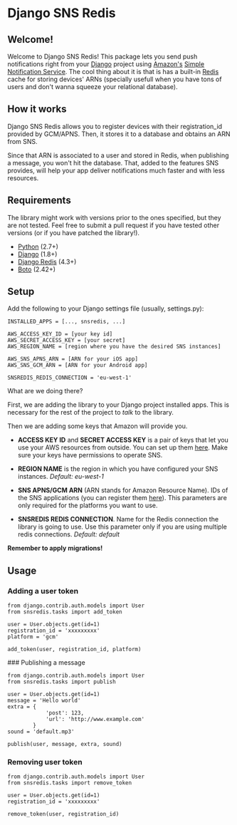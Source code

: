 # Django SNS Redis

## Welcome!

Welcome to Django SNS Redis! This package lets you send push notifications right from your [Django](https://www.djangoproject.com) project using [Amazon's](https://aws.amazon.com) [Simple Notification Service](https://aws.amazon.com/sns/). The cool thing about it is that is has a built-in [Redis](http://redis.io) cache for storing devices' ARNs (specially usefull when you have tons of users and don't wanna squeeze your relational database).

## How it works
Django SNS Redis allows you to register devices with their registration_id provided by GCM/APNS. Then, it stores it to a database and obtains an ARN from SNS. 

Since that ARN is associated to a user and stored in Redis, when publishing a message, you won't hit the database. That, added to the features SNS provides, will help your app deliver notifications much faster and with less resources.

## Requirements
The library might work with versions prior to the ones specified, but they are not tested. Feel free to submit a pull request if you have tested other versions (or if you have patched the library!).

* [Python](https://www.python.org/) (2.7+)
* [Django](https://www.djangoproject.com/) (1.8+)
* [Django Redis](https://github.com/niwinz/django-redis) (4.3+)
* [Boto](https://github.com/boto/boto) (2.42+)

## Setup
Add the following to your Django settings file (usually, settings.py):

~~~~
INSTALLED_APPS = [..., snsredis, ...]

AWS_ACCESS_KEY_ID = [your key id]
AWS_SECRET_ACCESS_KEY = [your secret]
AWS_REGION_NAME = [region where you have the desired SNS instances]

AWS_SNS_APNS_ARN = [ARN for your iOS app]
AWS_SNS_GCM_ARN = [ARN for your Android app]

SNSREDIS_REDIS_CONNECTION = 'eu-west-1'
~~~~

What are we doing there?

First, we are adding the library to your Django project installed apps. This is necessary for the rest of the project to *talk* to the library.

Then we are adding some keys that Amazon will provide you.

* **ACCESS KEY ID** and **SECRET ACCESS KEY** is a pair of keys that let you use your AWS resources from outside. You can set up them [here](https://console.aws.amazon.com/iam/home). Make sure your keys have permissions to operate SNS.

* **REGION NAME** is the region in which you have configured your SNS instances. *Default: eu-west-1*

* **SNS APNS/GCM ARN** (ARN stands for Amazon Resource Name). IDs of the SNS applications (you can register them [here](https://eu-west-1.console.aws.amazon.com/sns/v2/home)). This parameters are only required for the platforms you want to use.

* **SNSREDIS REDIS CONNECTION**. Name for the Redis connection the library is going to use. Use this parameter only if you are using multiple redis connections. *Default: default*

**Remember to apply migrations!**

## Usage

### Adding a user token

~~~~
from django.contrib.auth.models import User
from snsredis.tasks import add_token

user = User.objects.get(id=1)
registration_id = 'xxxxxxxxx'
platform = 'gcm'

add_token(user, registration_id, platform)

~~~~

### Publishing a message

~~~~
from django.contrib.auth.models import User
from snsredis.tasks import publish

user = User.objects.get(id=1)
message = 'Hello world'
extra = {
			'post': 123,
			'url': 'http://www.example.com'
		}
sound = 'default.mp3'

publish(user, message, extra, sound)

~~~~

### Removing user token

~~~~
from django.contrib.auth.models import User
from snsredis.tasks import remove_token

user = User.objects.get(id=1)
registration_id = 'xxxxxxxxx'

remove_token(user, registration_id)

~~~~